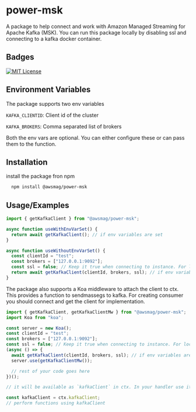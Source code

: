 # power-msk

A package to help connect and work with Amazon Managed Streaming for Apache Kafka (MSK). You can run this package locally by disabling ssl and connecting to a kafka docker container.

## Badges

[![MIT License](https://img.shields.io/badge/License-MIT-green.svg)](https://choosealicense.com/licenses/mit/)

## Environment Variables

The package supports two env variables

`KAFKA_CLIENTID`: Client id of the cluster

`KAFKA_BROKERS`: Comma separated list of brokers

Both the env vars are optional. You can either configure these or can pass them to the function.

## Installation

install the package fron npm

```bash
  npm install @awsmag/power-msk
```

## Usage/Examples

```javascript
import { getKafkaClient } from "@awsmag/power-msk";

async function useWithEnvVarSet() {
  return await getKafkaClient(); // if env variables are set
}

async function useWithoutEnvVarSet() {
  const clientId = "test";
  const brokers = ["127.0.0.1:9092"];
  const ssl = false; // Keep it true when connecting to instance. For local testing and docker container keep it false
  return await getKafkaClient(clientId, brokers, ssl); // if env variables are not set
}
```

The package also supports a Koa middleware to attach the client to ctx. This provides a function to sendmassegs to kafka. For creating consumer you should connect and get the client for implementation.

```javascript
import { getKafkaClient, getKafkaClientMw } from "@awsmag/power-msk";
import Koa from "koa";

const server = new Koa();
const clientId = "test";
const brokers = ["127.0.0.1:9092"];
const ssl = false; // Keep it true when connecting to instance. For local testing and docker container keep it false
(async () => {
  await getKafkaClient(clientId, brokers, ssl); // if env variables are not set
  server.use(getKafkaClientMw());

  // rest of your code goes here
})();

// it will be available as `kafkaClient` in ctx. In your handler use it like below.

const kafkaClient = ctx.kafkaClient;
// perform functions using kafkaClient
```
